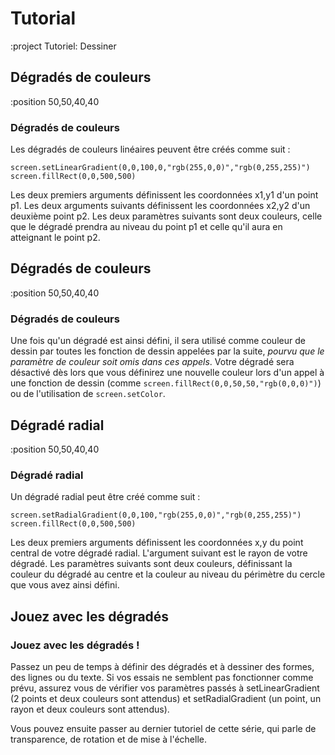# Tutorial

:project Tutoriel: Dessiner

## Dégradés de couleurs

:position 50,50,40,40

### Dégradés de couleurs

Les dégradés de couleurs linéaires peuvent être créés comme suit :

```
screen.setLinearGradient(0,0,100,0,"rgb(255,0,0)","rgb(0,255,255)")
screen.fillRect(0,0,500,500)
```

Les deux premiers arguments définissent les coordonnées x1,y1 d'un point p1. Les deux arguments suivants définissent
les coordonnées x2,y2 d'un deuxième point p2. Les deux paramètres suivants sont deux couleurs, celle que le dégradé
prendra au niveau du point p1 et celle qu'il aura en atteignant le point p2.

## Dégradés de couleurs

:position 50,50,40,40

### Dégradés de couleurs

Une fois qu'un dégradé est ainsi défini, il sera utilisé comme couleur de dessin par toutes les fonction de dessin
appelées par la suite, *pourvu que le paramètre de couleur soit omis dans ces appels*. Votre dégradé sera
désactivé dès lors que vous définirez une nouvelle couleur lors d'un appel à une fonction de dessin (comme ```screen.fillRect(0,0,50,50,"rgb(0,0,0)")```)
ou de l'utilisation de ```screen.setColor```.

## Dégradé radial

:position 50,50,40,40

### Dégradé radial

Un dégradé radial peut être créé comme suit :

```
screen.setRadialGradient(0,0,100,"rgb(255,0,0)","rgb(0,255,255)")
screen.fillRect(0,0,500,500)
```

Les deux premiers arguments définissent les coordonnées x,y du point central de votre dégradé radial.
L'argument suivant est le rayon de votre dégradé. Les paramètres suivants sont deux couleurs, définissant
la couleur du dégradé au centre et la couleur au niveau du périmètre du cercle que vous avez ainsi défini.

## Jouez avec les dégradés

### Jouez avec les dégradés !

Passez un peu de temps à définir des dégradés et à dessiner des formes, des lignes ou du texte. Si vos
essais ne semblent pas fonctionner comme prévu, assurez vous de vérifier vos paramètres passés à setLinearGradient
(2 points et deux couleurs sont attendus) et setRadialGradient (un point, un rayon et deux couleurs sont attendus).

Vous pouvez ensuite passer au dernier tutoriel de cette série, qui parle de transparence, de rotation et de mise à l'échelle.
